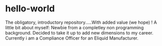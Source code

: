 # hello-world
The obligatory, introductory repository.....With added value (we hope) !
A little bit about myself: Newbie from a completley non programming background. Decided to take it up to add new dimensions to my career. Currently i am a Compliance Officer for an Eliquid Manufacturer.
